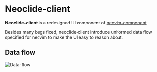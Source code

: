 # Neoclide-client

**Neoclide-client** is a redesigned UI component of [neovim-component](https://github.com/rhysd/neovim-component).

Besides many bugs fixed, neoclide-client introduce uniformed data flow specified for neovim to make the UI easy to
reason about.

## Data flow

![Data-flow](https://cloud.githubusercontent.com/assets/251450/20463892/dfd18a46-af77-11e6-813a-8588b7d479bf.png)

